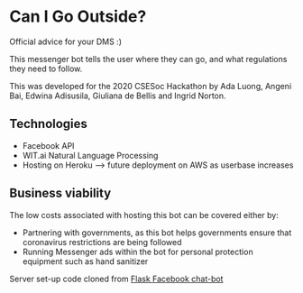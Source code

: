 # Can I Go Outside?
Official advice for your DMS :)

This messenger bot tells the user where they can go, and what regulations they need to follow.

This was developed for the 2020 CSESoc Hackathon by Ada Luong, Angeni Bai, Edwina Adisusila, Giuliana de Bellis and Ingrid Norton.

## Technologies
- Facebook API
- WIT.ai Natural Language Processing
- Hosting on Heroku --> future deployment on AWS as userbase increases

## Business viability
The low costs associated with hosting this bot can be covered either by:
- Partnering with governments, as this bot helps governments ensure that coronavirus restrictions are being followed
- Running Messenger ads within the bot for personal protection equipment such as hand sanitizer

Server set-up code cloned from [Flask Facebook chat-bot](https://github.com/udodihor/flask-fb-bot)
